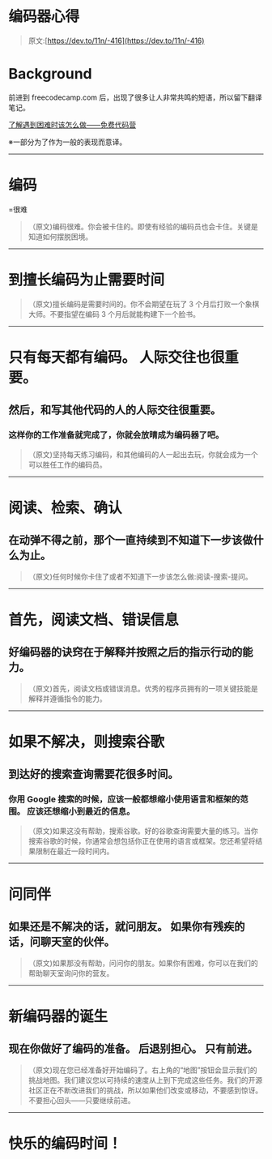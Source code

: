 # 编码器心得

> 原文:[https://dev.to/11n/-416](https://dev.to/11n/-416)

# Background

前进到 freecodecamp.com 后，出现了很多让人非常共鸣的短语，所以留下翻译笔记。

[了解遇到困难时该怎么做——免费代码营](https://www.freecodecamp.com/challenges/learn-what-to-do-if-you-get-stuck)

※一部分为了作为一般的表现而意译。

* * *

# 编码
=很难

> （原文)编码很难。你会被卡住的。即使有经验的编码员也会卡住。关键是知道如何摆脱困境。

* * *

# 到擅长编码为止需要时间

> （原文)擅长编码是需要时间的。你不会期望在玩了 3 个月后打败一个象棋大师。不要指望在编码 3 个月后就能构建下一个脸书。

* * *

# 只有每天都有编码。 人际交往也很重要。

## 然后，和写其他代码的人的人际交往很重要。

### 这样你的工作准备就完成了，你就会放晴成为编码器了吧。

> （原文)坚持每天练习编码，和其他编码的人一起出去玩，你就会成为一个可以胜任工作的编码员。

* * *

# 阅读、检索、确认

## 在动弹不得之前，那个一直持续到不知道下一步该做什么为止。

> （原文)任何时候你卡住了或者不知道下一步该怎么做:阅读-搜索-提问。

* * *

# 首先，阅读文档、错误信息

## 好编码器的诀窍在于解释并按照之后的指示行动的能力。

> （原文)首先，阅读文档或错误消息。优秀的程序员拥有的一项关键技能是解释并遵循指令的能力。

* * *

# 如果不解决，则搜索谷歌

## 到达好的搜索查询需要花很多时间。

### 你用 Google 搜索的时候，应该一般都想缩小使用语言和框架的范围。 应该还想缩小到最近的信息。

> （原文)如果这没有帮助，搜索谷歌。好的谷歌查询需要大量的练习。当你搜索谷歌的时候，你通常会想包括你正在使用的语言或框架。您还希望将结果限制在最近一段时间内。

* * *

# 问同伴

## 如果还是不解决的话，就问朋友。 如果你有残疾的话，问聊天室的伙伴。

> （原文)如果那没有帮助，问问你的朋友。如果你有困难，你可以在我们的帮助聊天室询问你的营友。

* * *

# 新编码器的诞生

## 现在你做好了编码的准备。 后退别担心。 只有前进。

> （原文)现在您已经准备好开始编码了。右上角的“地图”按钮会显示我们的挑战地图。我们建议您以可持续的速度从上到下完成这些任务。我们的开源社区正在不断改进我们的挑战，所以如果他们改变或移动，不要感到惊讶。不要担心回头——只要继续前进。

* * *

# 快乐的编码时间！